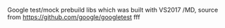 Google test/mock prebuild libs which was built with VS2017 /MD, source from https://github.com/google/googletest
fff